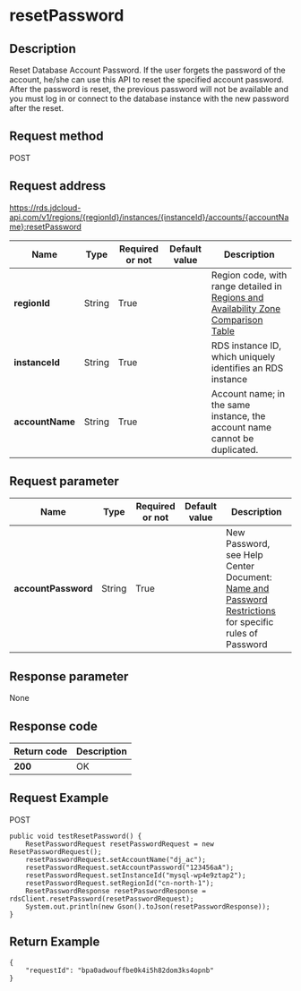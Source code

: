 # resetPassword


## Description
Reset Database Account Password. If the user forgets the password of the account, he/she can use this API to reset the specified account password. After the password is reset, the previous password will not be available and you must log in or connect to the database instance with the new password after the reset.

## Request method
POST

## Request address
https://rds.jdcloud-api.com/v1/regions/{regionId}/instances/{instanceId}/accounts/{accountName}:resetPassword

|Name|Type|Required or not|Default value|Description|
|---|---|---|---|---|
|**regionId**|String|True| |Region code, with range detailed in [Regions and Availability Zone Comparison Table](../Enum-Definitions/Regions-AZ.md)|
|**instanceId**|String|True| |RDS instance ID, which uniquely identifies an RDS instance|
|**accountName**|String|True| |Account name; in the same instance, the account name cannot be duplicated.|

## Request parameter
|Name|Type|Required or not|Default value|Description|
|---|---|---|---|---|
|**accountPassword**|String|True| |New Password, see Help Center Document: [Name and Password Restrictions](../../../documentation/Database-and-Cache-Service/RDS/Introduction/Restrictions/SQLServer-Restrictions.md) for specific rules of Password|


## Response parameter
None


## Response code
|Return code|Description|
|---|---|
|**200**|OK|

## Request Example
POST
```
public void testResetPassword() {
    ResetPasswordRequest resetPasswordRequest = new ResetPasswordRequest();
    resetPasswordRequest.setAccountName("dj_ac");
    resetPasswordRequest.setAccountPassword("123456aA");
    resetPasswordRequest.setInstanceId("mysql-wp4e9ztap2");
    resetPasswordRequest.setRegionId("cn-north-1");
    ResetPasswordResponse resetPasswordResponse = rdsClient.resetPassword(resetPasswordRequest);
    System.out.println(new Gson().toJson(resetPasswordResponse));
}

```

## Return Example
```
{
    "requestId": "bpa0adwouffbe0k4i5h82dom3ks4opnb"
}
```
